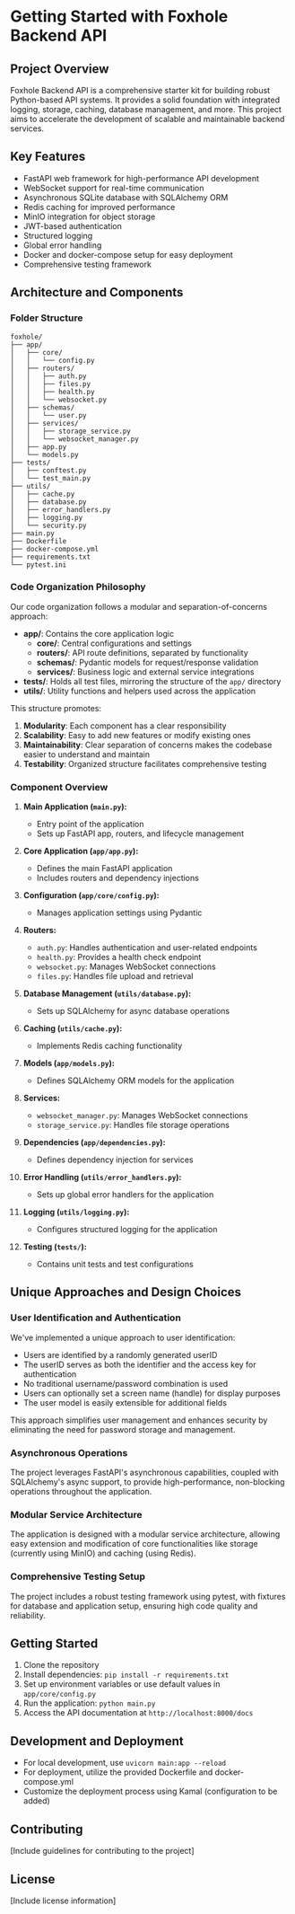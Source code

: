 # Getting Started with Foxhole Backend API

## Project Overview

Foxhole Backend API is a comprehensive starter kit for building robust Python-based API systems. It provides a solid foundation with integrated logging, storage, caching, database management, and more. This project aims to accelerate the development of scalable and maintainable backend services.

## Key Features

- FastAPI web framework for high-performance API development
- WebSocket support for real-time communication
- Asynchronous SQLite database with SQLAlchemy ORM
- Redis caching for improved performance
- MinIO integration for object storage
- JWT-based authentication
- Structured logging
- Global error handling
- Docker and docker-compose setup for easy deployment
- Comprehensive testing framework

## Architecture and Components

### Folder Structure

```
foxhole/
├── app/
│   ├── core/
│   │   └── config.py
│   ├── routers/
│   │   ├── auth.py
│   │   ├── files.py
│   │   ├── health.py
│   │   └── websocket.py
│   ├── schemas/
│   │   └── user.py
│   ├── services/
│   │   ├── storage_service.py
│   │   └── websocket_manager.py
│   ├── app.py
│   └── models.py
├── tests/
│   ├── conftest.py
│   └── test_main.py
├── utils/
│   ├── cache.py
│   ├── database.py
│   ├── error_handlers.py
│   ├── logging.py
│   └── security.py
├── main.py
├── Dockerfile
├── docker-compose.yml
├── requirements.txt
└── pytest.ini
```

### Code Organization Philosophy

Our code organization follows a modular and separation-of-concerns approach:

- **app/**: Contains the core application logic
  - **core/**: Central configurations and settings
  - **routers/**: API route definitions, separated by functionality
  - **schemas/**: Pydantic models for request/response validation
  - **services/**: Business logic and external service integrations
- **tests/**: Holds all test files, mirroring the structure of the `app/` directory
- **utils/**: Utility functions and helpers used across the application

This structure promotes:
1. **Modularity**: Each component has a clear responsibility
2. **Scalability**: Easy to add new features or modify existing ones
3. **Maintainability**: Clear separation of concerns makes the codebase easier to understand and maintain
4. **Testability**: Organized structure facilitates comprehensive testing

### Component Overview

1. **Main Application (`main.py`):**
   - Entry point of the application
   - Sets up FastAPI app, routers, and lifecycle management

2. **Core Application (`app/app.py`):**
   - Defines the main FastAPI application
   - Includes routers and dependency injections

3. **Configuration (`app/core/config.py`):**
   - Manages application settings using Pydantic

4. **Routers:**
   - `auth.py`: Handles authentication and user-related endpoints
   - `health.py`: Provides a health check endpoint
   - `websocket.py`: Manages WebSocket connections
   - `files.py`: Handles file upload and retrieval

5. **Database Management (`utils/database.py`):**
   - Sets up SQLAlchemy for async database operations

6. **Caching (`utils/cache.py`):**
   - Implements Redis caching functionality

7. **Models (`app/models.py`):**
   - Defines SQLAlchemy ORM models for the application

8. **Services:**
   - `websocket_manager.py`: Manages WebSocket connections
   - `storage_service.py`: Handles file storage operations

9. **Dependencies (`app/dependencies.py`):**
   - Defines dependency injection for services

10. **Error Handling (`utils/error_handlers.py`):**
    - Sets up global error handlers for the application

11. **Logging (`utils/logging.py`):**
    - Configures structured logging for the application

12. **Testing (`tests/`):**
    - Contains unit tests and test configurations

## Unique Approaches and Design Choices

### User Identification and Authentication

We've implemented a unique approach to user identification:

- Users are identified by a randomly generated userID
- The userID serves as both the identifier and the access key for authentication
- No traditional username/password combination is used
- Users can optionally set a screen name (handle) for display purposes
- The user model is easily extensible for additional fields

This approach simplifies user management and enhances security by eliminating the need for password storage and management.

### Asynchronous Operations

The project leverages FastAPI's asynchronous capabilities, coupled with SQLAlchemy's async support, to provide high-performance, non-blocking operations throughout the application.

### Modular Service Architecture

The application is designed with a modular service architecture, allowing easy extension and modification of core functionalities like storage (currently using MinIO) and caching (using Redis).

### Comprehensive Testing Setup

The project includes a robust testing framework using pytest, with fixtures for database and application setup, ensuring high code quality and reliability.

## Getting Started

1. Clone the repository
2. Install dependencies: `pip install -r requirements.txt`
3. Set up environment variables or use default values in `app/core/config.py`
4. Run the application: `python main.py`
5. Access the API documentation at `http://localhost:8000/docs`

## Development and Deployment

- For local development, use `uvicorn main:app --reload`
- For deployment, utilize the provided Dockerfile and docker-compose.yml
- Customize the deployment process using Kamal (configuration to be added)

## Contributing

[Include guidelines for contributing to the project]

## License

[Include license information]
